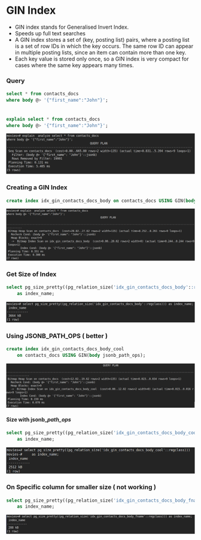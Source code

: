 # GIN Index

* GIN index stands for Generalised Invert Index.
* Speeds up full text searches
* A GIN index stores a set of \(key, posting list\) pairs, where a posting list is a set of row IDs in which the key occurs. The same row ID can appear in multiple posting lists, since an item can contain more than one key. 
* Each key value is stored only once, so a GIN index is very compact for cases where the same key appears many times.

### Query

```sql
select * from contacts_docs
where body @> '{"first_name":"John"}';


explain select * from contacts_docs
where body @> '{"first_name":"John"}';
```

![](../../.gitbook/assets/image%20%2817%29.png)

### Creating a GIN Index

```sql
create index idx_gin_contacts_docs_body on contacts_docs USING GIN(body);
```

![](../../.gitbook/assets/image%20%2816%29.png)

### Get Size of Index

```sql
select pg_size_pretty((pg_relation_size('idx_gin_contacts_docs_body'::regclass))) 
    as index_name;
```

![](../../.gitbook/assets/image%20%2811%29.png)

### Using JSONB\_PATH\_OPS \( better \)

```sql
create index idx_gin_contacts_docs_body_cool
    on contacts_docs USING GIN(body jsonb_path_ops);
```

![](../../.gitbook/assets/image%20%288%29.png)

#### Size with jsonb\__path\_ops_

```sql
select pg_size_pretty((pg_relation_size('idx_gin_contacts_docs_body_cool'::regclass))) 
    as index_name;
```

![](../../.gitbook/assets/image%20%2814%29.png)

### On Specific column  for smaller size \( not working \)

```sql
select pg_size_pretty((pg_relation_size('idx_gin_contacts_docs_body_fname'::regclass))) 
    as index_name;
```

![](../../.gitbook/assets/image%20%289%29.png)

